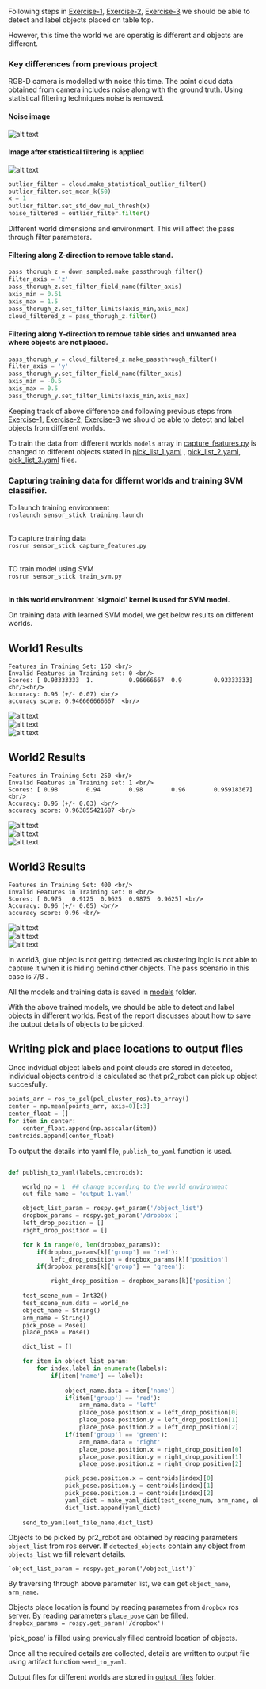 [World1_UN]: ./misc_images/World1-UN.png
[World2_UN]: ./misc_images/World2-UN.png
[World3_UN]: ./misc_images/World3-UN.png
[World1_N]: ./misc_images/World1-N.png
[World2_N]: ./misc_images/World2-N.png
[World3_N]: ./misc_images/World3-N.png
[World1]: ./misc_images/world1.PNG
[World2]: ./misc_images/world_2.PNG
[World3]: ./misc_images/world_3.PNG
[table_top]: ./misc_images/pr2_world.PNG
[noise_removed]: ./misc_images/noise_removed.PNG

Following steps in [Exercise-1](https://github.com/rupimanoj/Perception-Exercises/blob/master/Exercise-1/report.md), [Exercise-2](https://github.com/rupimanoj/Perception-Exercises/blob/master/Exercise-2/report.md), [Exercise-3](https://github.com/rupimanoj/Perception-Exercises/blob/master/Exercise-3/report.md) we should be able to detect and label objects placed on table top.

However, this time the world we are operatig is different and objects are different. 

### Key differences from previous project

RGB-D camera is modelled with noise this time. The point cloud data obtained from camera includes noise along with the ground truth. Using statistical filtering techniques noise is removed.

#### Noise image
![alt text][table_top] <br/>

#### Image after statistical filtering is applied
![alt text][noise_removed] <br/>

``` python
outlier_filter = cloud.make_statistical_outlier_filter()
outlier_filter.set_mean_k(50)
x = 1
outlier_filter.set_std_dev_mul_thresh(x)
noise_filtered = outlier_filter.filter()
```

Different world dimensions and environment. This will affect the pass through filter parameters.
#### Filtering along Z-direction to remove table stand.

``` python
pass_thorugh_z = down_sampled.make_passthrough_filter()
filter_axis = 'z'
pass_thorugh_z.set_filter_field_name(filter_axis)
axis_min = 0.61
axis_max = 1.5
pass_thorugh_z.set_filter_limits(axis_min,axis_max)
cloud_filtered_z = pass_thorugh_z.filter()
```

#### Filtering along Y-direction to remove table sides and unwanted area where objects are not placed.

``` python
pass_thorugh_y = cloud_filtered_z.make_passthrough_filter()
filter_axis = 'y'
pass_thorugh_y.set_filter_field_name(filter_axis)
axis_min = -0.5
axis_max = 0.5
pass_thorugh_y.set_filter_limits(axis_min,axis_max)
```

Keeping track of above difference and following previous steps from [Exercise-1](https://github.com/rupimanoj/Perception-Exercises/blob/master/Exercise-1/report.md), [Exercise-2](https://github.com/rupimanoj/Perception-Exercises/blob/master/Exercise-2/report.md), [Exercise-3](https://github.com/rupimanoj/Perception-Exercises/blob/master/Exercise-3/report.md)  we should be able to detect and label objects from different worlds.

To train the data from different worlds `models` array in [capture_features.py](https://github.com/rupimanoj/Perception-Exercises/blob/master/Exercise-3/sensor_stick/scripts/capture_features.py)  is changed to different objects stated in [pick_list_1.yaml](https://github.com/rupimanoj/Perception-3D/blob/master/pr2_robot/config/pick_list_1.yaml) , [pick_list_2.yaml](https://github.com/rupimanoj/Perception-3D/blob/master/pr2_robot/config/pick_list_2.yaml),  [pick_list_3.yaml](https://github.com/rupimanoj/Perception-3D/blob/master/pr2_robot/config/pick_list_3.yaml) files.

### Capturing training data for differnt worlds and training SVM classifier.

To launch training environment <br/>
`roslaunch sensor_stick training.launch`<br/><br/>

To capture training data <br/>
`rosrun sensor_stick capture_features.py ` <br/><br/>

TO train model using SVM <br/>
`rosrun sensor_stick train_svm.py` <br/><br/>

<b> In this world environment 'sigmoid' kernel is used for SVM model. </b>

On training data with learned SVM model, we get below results on different worlds.

## World1 Results

```
Features in Training Set: 150 <br/>
Invalid Features in Training set: 0 <br/>
Scores: [ 0.93333333  1.          0.96666667  0.9         0.93333333] <br/><br/>
Accuracy: 0.95 (+/- 0.07) <br/>
accuracy score: 0.946666666667  <br/>
```

![alt text][World1_UN] <br/>
![alt text][World1_N] <br/>
![alt text][World1] <br/>

## World2 Results

```
Features in Training Set: 250 <br/>
Invalid Features in Training set: 1 <br/>
Scores: [ 0.98        0.94        0.98        0.96        0.95918367] <br/>
Accuracy: 0.96 (+/- 0.03) <br/>
accuracy score: 0.963855421687 <br/>
```

![alt text][World2_UN] <br/>
![alt text][World2_N] <br/>
![alt text][World2] <br/>

## World3 Results

``` 
Features in Training Set: 400 <br/>
Invalid Features in Training set: 0 <br/>
Scores: [ 0.975   0.9125  0.9625  0.9875  0.9625] <br/>
Accuracy: 0.96 (+/- 0.05) <br/>
accuracy score: 0.96 <br/>
```

![alt text][World3_UN] <br/>
![alt text][World3_N] <br/>
![alt text][World3] <br/>

In world3, glue objec is not getting detected as clustering logic is not able to capture it when it is hiding behind other objects. The pass scenario in this case is 7/8 . <br/>

All the models and training data is saved in [models](https://github.com/rupimanoj/Perception-3D/tree/master/pr2_robot/scripts/models) folder.

With the above trained models, we should be able to detect and label objects in different worlds. Rest of the report discusses about how to save the output details of objects to be picked.

## Writing pick and place locations to output files

Once indvidual object labels and point clouds are stored in detected, individual objects centroid is calculated so that pr2_robot can pick up object succesfully.

``` python
points_arr = ros_to_pcl(pcl_cluster_ros).to_array()
center = np.mean(points_arr, axis=0)[:3]
center_float = []
for item in center:
	center_float.append(np.asscalar(item))
centroids.append(center_float)
```

To output the details into yaml file, `publish_to_yaml` function is used.

``` python

def publish_to_yaml(labels,centroids):

	world_no = 1  ## change according to the world environment
	out_file_name = 'output_1.yaml'

	object_list_param = rospy.get_param('/object_list')
	dropbox_params = rospy.get_param('/dropbox')
	left_drop_position = []
	right_drop_position = []

	for k in range(0, len(dropbox_params)):
		if(dropbox_params[k]['group'] == 'red'):
			left_drop_position = dropbox_params[k]['position']
		if(dropbox_params[k]['group'] == 'green'):

			right_drop_position = dropbox_params[k]['position']
			
	test_scene_num = Int32()
	test_scene_num.data = world_no
	object_name = String()
	arm_name = String()
	pick_pose = Pose()
	place_pose = Pose()

	dict_list = []

	for item in object_list_param:
		for index,label in enumerate(labels):
			if(item['name'] == label):
				
				object_name.data = item['name']
				if(item['group'] == 'red'):
					arm_name.data = 'left'
					place_pose.position.x = left_drop_position[0]
					place_pose.position.y = left_drop_position[1]
					place_pose.position.z = left_drop_position[2]
				if(item['group'] == 'green'):
					arm_name.data = 'right'
					place_pose.position.x = right_drop_position[0]
					place_pose.position.y = right_drop_position[1]
					place_pose.position.z = right_drop_position[2]

				pick_pose.position.x = centroids[index][0]
				pick_pose.position.y = centroids[index][1]
				pick_pose.position.z = centroids[index][2]
				yaml_dict = make_yaml_dict(test_scene_num, arm_name, object_name, pick_pose, place_pose)
				dict_list.append(yaml_dict)
	
	send_to_yaml(out_file_name,dict_list)

```

Objects to be picked by pr2_robot are obtained by reading parameters `object_list` from ros server. 
If `detected_objects` contain any object from `objects_list` we fill relevant details.

	`object_list_param = rospy.get_param('/object_list')` 

By traversing through above parameter list, we can get `object_name`, `arm_name`. <br/>

Objects place location is found by reading parametes from `dropbox` ros server. By reading parameters `place_pose` can be filled. <br/>
	`dropbox_params = rospy.get_param('/dropbox')` <br/>

'pick_pose' is filled using previously filled centroid location of objects.

Once all the required details are collected, details are written to output file using artifact function `send_to_yaml`.

Output files for different worlds are stored in [output_files](https://github.com/rupimanoj/Perception-3D/tree/master/output_files) folder.